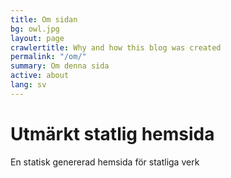 ```yaml
---
title: Om sidan
bg: owl.jpg
layout: page
crawlertitle: Why and how this blog was created
permalink: "/om/"
summary: Om denna sida
active: about
lang: sv
---
```


# Utmärkt statlig hemsida
En statisk genererad hemsida för statliga verk

